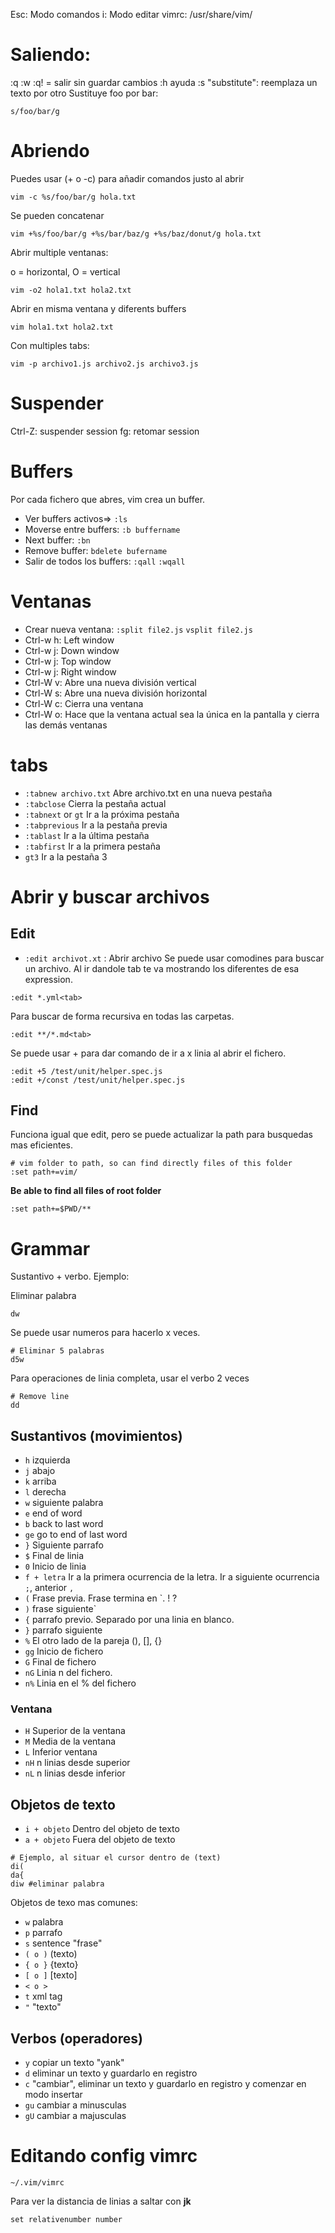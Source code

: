 Esc: Modo comandos
i: Modo editar
vimrc: /usr/share/vim/

# Saliendo:

:q
:w
:q! = salir sin guardar cambios
:h ayuda
:s "substitute": reemplaza un texto por otro
Sustituye foo por bar:
```
s/foo/bar/g
```

# Abriendo

Puedes usar (+ o -c) para añadir comandos justo al abrir
```
vim -c %s/foo/bar/g hola.txt
```

Se pueden concatenar
```
vim +%s/foo/bar/g +%s/bar/baz/g +%s/baz/donut/g hola.txt
```

Abrir multiple ventanas:

o = horizontal, O = vertical

```
vim -o2 hola1.txt hola2.txt
```

Abrir en misma ventana y diferents buffers
```
vim hola1.txt hola2.txt
```

Con multiples tabs:

```
vim -p archivo1.js archivo2.js archivo3.js
```

# Suspender

Ctrl-Z: suspender session
fg: retomar session

# Buffers

Por cada fichero que abres, vim crea un buffer.
- Ver buffers activos=> `:ls`
- Moverse entre buffers: `:b buffername`
- Next buffer: `:bn`
- Remove buffer: `bdelete bufername`
- Salir de todos los buffers: `:qall` `:wqall`

# Ventanas

- Crear nueva ventana: `:split file2.js` `vsplit file2.js`
- Ctrl-w h: Left window
- Ctrl-w j: Down window
- Ctrl-w j: Top window
- Ctrl-w j: Right window 
- Ctrl-W v:     Abre una nueva división vertical
- Ctrl-W s:     Abre una nueva división horizontal
- Ctrl-W c:     Cierra una ventana
- Ctrl-W o:     Hace que la ventana actual sea la única en la pantalla y cierra las demás ventanas

# tabs

- `:tabnew archivo.txt`    Abre archivo.txt en una nueva pestaña
- `:tabclose`              Cierra la pestaña actual
- `:tabnext` or `gt`            Ir a la próxima pestaña
- `:tabprevious`        Ir a la pestaña previa
- `:tablast`            Ir a la última pestaña
- `:tabfirst`           Ir a la primera pestaña
- `gt3` Ir a la pestaña 3

# Abrir y buscar archivos

## Edit

- `:edit archivot.xt` : Abrir archivo
Se puede usar comodines para buscar un archivo. Al ir dandole tab te va mostrando los diferentes de esa expression.
```
:edit *.yml<tab>
```
Para buscar de forma recursiva en todas las carpetas.
```
:edit **/*.md<tab>
```
Se puede usar + para dar comando de ir a x linia al abrir el fichero.
```
:edit +5 /test/unit/helper.spec.js
:edit +/const /test/unit/helper.spec.js
```

## Find

Funciona igual que edit, pero se puede actualizar la path para busquedas mas eficientes.
```
# vim folder to path, so can find directly files of this folder
:set path+=vim/
```

**Be able to find all files of root folder**
```
:set path+=$PWD/**
```

# Grammar

Sustantivo + verbo. Ejemplo:

Eliminar palabra
```
dw
```
Se puede usar numeros para hacerlo x veces.
```
# Eliminar 5 palabras
d5w
```
Para operaciones de linia completa, usar el verbo 2 veces
```
# Remove line
dd
```

## Sustantivos (movimientos)
- `h` izquierda
- `j` abajo
- `k` arriba
- `l` derecha
- `w` siguiente palabra
- `e` end of word
- `b` back to last word
- `ge` go to end of last word
- `}` Siguiente parrafo
- `$` Final de linia
- `0` Inicio de linia
- `f + letra` Ir a la primera ocurrencia de la letra. Ir a siguiente ocurrencia `;`, anterior `,`
- `(` Frase previa. Frase termina en `. ! ?
- `)` frase siguiente`
- `{` parrafo previo. Separado por una linia en blanco.
- `}` parrafo siguiente
- `%` El otro lado de la pareja (), [], {}
- `gg` Inicio de fichero
- `G` Final de fichero
- `nG` Linia n del fichero.
- `n%` Linia en el % del fichero

### Ventana

- `H` Superior de la ventana
- `M` Media de la ventana
- `L` Inferior ventana
- `nH` n linias desde superior
- `nL` n linias desde inferior

## Objetos de texto

- `i + objeto` Dentro del objeto de texto
- `a + objeto` Fuera del objeto de texto

```
# Ejemplo, al situar el cursor dentro de (text)
di(
da{
diw #eliminar palabra
```

Objetos de texo mas comunes:
- `w` palabra
- `p` parrafo
- `s` sentence "frase"
- `( o )` (texto)
- `{ o }` {texto}
- `[ o ]` [texto]
- `< o >` <texto>
- `t` xml tag
- `"` "texto"


## Verbos (operadores)

- `y` copiar un texto "yank"
- `d` eliminar un texto y guardarlo en registro
- `c` "cambiar", eliminar un texto y guardarlo en registro y comenzar en modo insertar
- `gu` cambiar a minusculas
- `gU` cambiar a majusculas

# Editando config vimrc
```
~/.vim/vimrc
```
Para ver la distancia de linias a saltar con **jk**
```
set relativenumber number
```
